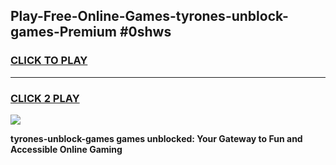 
## Play-Free-Online-Games-tyrones-unblock-games-Premium #0shws
<h3>
<a href="https://premium.freeplayer.one?title=tyrones-unblock-games&ref=8M">CLICK TO PLAY</a></h3>
<hr>

<h3>
<a href="https://premium.freeplayer.one?title=tyrones-unblock-games&ref=8M">CLICK 2 PLAY</a>
  
</h3>

<a href="https://premium.freeplayer.one?title=tyrones-unblock-games&ref=8M"><img src="https://clearcache.store/games.png"></a>


**tyrones-unblock-games games unblocked: Your Gateway to Fun and Accessible Online Gaming**
